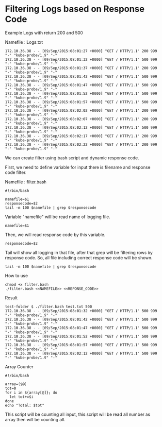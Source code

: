 # Filtering Logs based on Response Code

Example Logs with return 200 and 500

Namefile : Logs.txt
```
172.10.36.38 - - [09/Sep/2015:08:01:27 +0000] "GET / HTTP/1.1" 200 999 "-" "kube-probe/1.9" "-"
172.10.36.38 - - [09/Sep/2015:08:01:32 +0000] "GET / HTTP/1.1" 500 999 "-" "kube-probe/1.9" "-"
172.10.36.38 - - [09/Sep/2015:08:01:37 +0000] "GET / HTTP/1.1" 200 999 "-" "kube-probe/1.9" "-"
172.10.36.38 - - [09/Sep/2015:08:01:42 +0000] "GET / HTTP/1.1" 500 999 "-" "kube-probe/1.9" "-"
172.10.36.38 - - [09/Sep/2015:08:01:47 +0000] "GET / HTTP/1.1" 500 999 "-" "kube-probe/1.9" "-"
172.10.36.38 - - [09/Sep/2015:08:01:52 +0000] "GET / HTTP/1.1" 500 999 "-" "kube-probe/1.9" "-"
172.10.36.38 - - [09/Sep/2015:08:01:57 +0000] "GET / HTTP/1.1" 500 999 "-" "kube-probe/1.9" "-"
172.10.36.38 - - [09/Sep/2015:08:02:02 +0000] "GET / HTTP/1.1" 200 999 "-" "kube-probe/1.9" "-"
172.10.36.38 - - [09/Sep/2015:08:02:07 +0000] "GET / HTTP/1.1" 200 999 "-" "kube-probe/1.9" "-"
172.10.36.38 - - [09/Sep/2015:08:02:12 +0000] "GET / HTTP/1.1" 500 999 "-" "kube-probe/1.9" "-"
172.10.36.38 - - [09/Sep/2015:08:02:17 +0000] "GET / HTTP/1.1" 200 999 "-" "kube-probe/1.9" "-"
172.10.36.38 - - [09/Sep/2015:08:02:22 +0000] "GET / HTTP/1.1" 200 999 "-" "kube-probe/1.9" "-"
```

We can create filter using bash script and dynamic response code.

First, we need to define variable for input there is filename and response code filter.  

Namefile : filter.bash
```
#!/bin/bash

namefile=$1
responsecode=$2
tail -n 100 $namefile | grep $responsecode

```

Variable "namefile" will be read name of logging file.
```
namefile=$1
```


Then, we will read response code by this variable.
```
responsecode=$2
```

Tail will show all logging in that file, after that grep will be filtering rows by response code.
So, all file including correct response code will be shown.
```
tail -n 100 $namefile | grep $responsecode
```


How to use
```
chmod +x filter.bash
./filter.bash <<NAMEFILE>> <<REPONSE_CODE>>
```

Result 
```
test-folder $ ./filter.bash test.txt 500
172.10.36.38 - - [09/Sep/2015:08:01:32 +0000] "GET / HTTP/1.1" 500 999 "-" "kube-probe/1.9" "-"
172.10.36.38 - - [09/Sep/2015:08:01:42 +0000] "GET / HTTP/1.1" 500 999 "-" "kube-probe/1.9" "-"
172.10.36.38 - - [09/Sep/2015:08:01:47 +0000] "GET / HTTP/1.1" 500 999 "-" "kube-probe/1.9" "-"
172.10.36.38 - - [09/Sep/2015:08:01:52 +0000] "GET / HTTP/1.1" 500 999 "-" "kube-probe/1.9" "-"
172.10.36.38 - - [09/Sep/2015:08:01:57 +0000] "GET / HTTP/1.1" 500 999 "-" "kube-probe/1.9" "-"
172.10.36.38 - - [09/Sep/2015:08:02:12 +0000] "GET / HTTP/1.1" 500 999 "-" "kube-probe/1.9" "-"
```

Array Counter

```
#!/bin/bash

array=($@)
tot=0
for i in ${array[@]}; do
  let tot+=$i
done
echo "Total: $tot"
```

This script will be counting all input, this script will be read all number as array then will be counting all.



